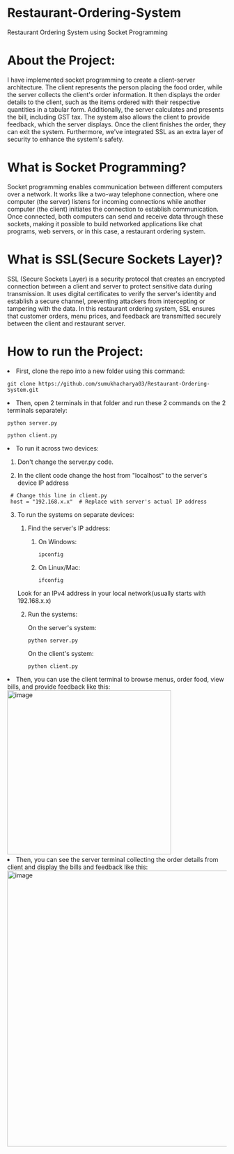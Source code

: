 # Restaurant-Ordering-System
Restaurant Ordering System using Socket Programming

# About the Project:

I have implemented socket programming to create a client-server architecture. The client represents the person placing the food order, while the server collects the client's order information. It then displays the order details to the client, such as the items ordered with their respective quantities in a tabular form. Additionally, the server calculates and presents the bill, including GST tax. The system also allows the client to provide feedback, which the server displays. Once the client finishes the order, they can exit the system. Furthermore, we've integrated SSL as an extra layer of security to enhance the system's safety.

# What is Socket Programming?
Socket programming enables communication between different computers over a network. It works like a two-way telephone connection, where one computer (the server) listens for incoming connections while another computer (the client) initiates the connection to establish communication. Once connected, both computers can send and receive data through these sockets, making it possible to build networked applications like chat programs, web servers, or in this case, a restaurant ordering system.

# What is SSL(Secure Sockets Layer)?
SSL (Secure Sockets Layer) is a security protocol that creates an encrypted connection between a client and server to protect sensitive data during transmission. It uses digital certificates to verify the server's identity and establish a secure channel, preventing attackers from intercepting or tampering with the data. In this restaurant ordering system, SSL ensures that customer orders, menu prices, and feedback are transmitted securely between the client and restaurant server.

# How to run the Project:

<li>
  First, clone the repo into a new folder using this command:

  
  ```git bash
  git clone https://github.com/sumukhacharya03/Restaurant-Ordering-System.git
```
</li>

<li>
  Then, open 2 terminals in that folder and run these 2 commands on the 2 terminals separately:


  ```git bash
  python server.py
  ```

```git bash
python client.py
  ```
</li>

<li>
  To run it across two devices:
  
  1. Don't change the server.py code.
    
  2. In the client code change the host from "localhost" to the server's device IP address
  
 ```git bash
  # Change this line in client.py
  host = "192.168.x.x"  # Replace with server's actual IP address
  ```

  3. To run the systems on separate devices:
     
       1. Find the server's IP address:
          1. On Windows:
             ```git bash
             ipconfig
             ```
             
          2. On Linux/Mac:
             ```git bash
             ifconfig
             ```

      Look for an IPv4 address in your local network(usually starts with 192.168.x.x)
     
     2. Run the systems:

        On the server's system:
        
        ```git bash
        python server.py
        ```

        On the client's system:

        ```git bash
        python client.py
        ```
</li>

<li>
  Then, you can use the client terminal to browse menus, order food, view bills, and provide feedback like this:


  <img width="376" alt="image" src="https://github.com/user-attachments/assets/26a8e396-7850-4ce8-a903-a584445cec62" />

</li>

<li>
  Then, you can see the server terminal collecting the order details from client and display the bills and feedback like this:

  
  <img width="632" alt="image" src="https://github.com/user-attachments/assets/93f6687a-6644-4a75-8b34-2e26e4772c20" />

</li>
